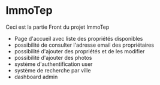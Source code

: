 # ImmoTep

Ceci est la partie Front du projet ImmoTep

- Page d'accueil avec liste des propriétés disponibles
- possibilité de consulter l'adresse email des propriétaires
- possibilité d'ajouter des propriétés et de les modifier
- possibilité d'ajouter des photos
- système d'authentification user
- système de recherche par ville
- dashboard admin
